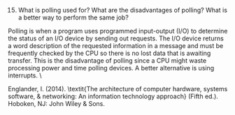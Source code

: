 15) What is polling used for? What are the disadvantages of polling? What is a better way to perform the same job?

Polling is when a program uses programmed input-output (I/O) to determine the status of an I/O device by sending out requests. The I/O device returns a word description of the requested information in a message and must be frequently checked by the CPU so there is no lost data that is awaiting transfer. This is the disadvantage of polling since a CPU might waste processing power and time polling devices. A better alternative is using interrupts. \\

Englander, I. (2014). 
\textit{The architecture of computer hardware, systems software, \& networking: An information technology approach} (Fifth ed.). 
Hoboken, NJ: John Wiley \& Sons.